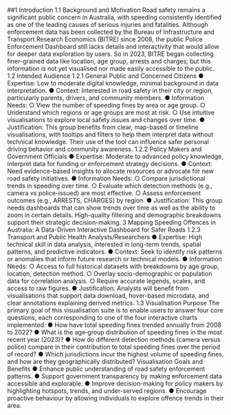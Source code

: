 ##1 Introduction
1.1 Background and Motivation
Road safety remains a significant public concern in Australia, with speeding consistently
identified as one of the leading causes of serious injuries and fatalities. Although enforcement
data has been collected by the Bureau of Infrastructure and Transport Research Economics
(BITRE) since 2008, the public Police Enforcement Dashboard still lacks details and
interactivity that would allow for deeper data exploration by users. So in 2023, BITRE began
collecting finer-grained data like location, age group, arrests and charges; but this information is
not yet visualised nor made easily accessible to the public.
1.2 Intended Audience
1.2.1 General Public and Concerned Citizens
● Expertise: Low to moderate digital knowledge, minimal background in data
interpretation.
● Context: Interested in road safety in their city or region, particularly parents, drivers, and
community members.
● Information Needs:
○ View the number of speeding fines by area or age group.
○ Understand which regions or age groups are most at risk.
○ Use intuitive visualisations to explore local safety issues and changes over time.
● Justification: This group benefits from clear, map-based or timeline visualisations, with
tooltips and filters to help them interpret data without technical knowledge. Their use of
the tool can influence safer personal driving behavior and community awareness.
1.2.2 Policy Makers and Government Officials
● Expertise: Moderate to advanced policy knowledge, interpret data for funding or
enforcement strategy decisions.
● Context: Need evidence-based insights to allocate resources or advocate for new road
safety initiatives.
● Information Needs:
○ Compare jurisdictional trends in speeding over time.
○ Evaluate which detection methods (e.g., camera vs police-issued) are most
effective.
○ Assess enforcement outcomes (e.g., ARRESTS, CHARGES) by region.
● Justification: This group needs dashboards that can show trends over time as well as the
ability to zoom in certain details. High-quality filtering and demographic breakdowns
support their strategic decision-making.
3
Mapping Speeding Offences in Australia: A Data-Driven Interactive Dashboard for Safer Roads
1.2.3 Transport and Public Health Analysts/Researchers
● Expertise: High technical skill in data analysis, interested in long-term trends, spatial
patterns, and predictive indicators.
● Context: Seek to identify risk patterns or anomalies that inform future research or
technical models.
● Information Needs:
○ Access to full historical datasets with breakdowns by age group, location,
detection method.
○ Overlay socio-demographic or population data for correlation analysis.
○ Require accurate legends, scales, and access to raw figures.
● Justification: Analysts will benefit from visualisations that support data download,
hover-based microdata, and clear annotations explaining derived metrics.
1.3 Visualisation Purpose
The primary goal of this visualisation suite is to enable users to answer four core questions, each
corresponding to one of the four interactive charts implemented:
● How have total speeding fines trended annually from 2008 to 2022?
● What is the age‐group distribution of speeding fines in the most recent year (2023)?
● How do different detection methods (camera versus police) compare in their contribution
to total speeding fines over the period of record?
● Which jurisdictions incur the highest volume of speeding fines, and how are they
geographically distributed?
Visualisation Goals and Benefits
● Enhance public understanding of road safety enforcement patterns.
● Support government transparency by making enforcement data accessible and explorable.
● Improve decision-making for policy makers by highlighting hotspots, trends, and
under-served regions.
● Encourage proactive behaviour by allowing individuals to explore offence trends in their
area.
